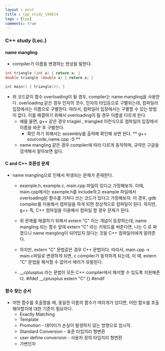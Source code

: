 ```yaml
---
layout : post
title : Cpp study_190814
tags : [Cpp]
comments: true
---
```

### C++ study (Lec.)

#### name mangling
- compiler가 이름을 변경하는 현상을 말한다.

```cpp
int triangle (int a) { return a; }
double triangle (double a) { return a; }

int main() { triangle(3); }
```

- 위 코드같이 함수 overloading이 될 경우, compiler는 name mangling을 사용한다. overloading 같은 경우 인자의 갯수, 인자의 타입등으로 구별되는데, 컴파일러 입장에서는 이름으로 구별한다. 따라서, 컴파일러 입장에서는 구별할 수 있는 방법이 없다. 이를 해결하기 위해서 overloading이 될 경우 이름을 다르게 한다.
  - 예를 들면, g++ 같은 경우 triaglei , triangled 이런식으로 컴파일러 입장에서 이름을 바꾼 후 구별한다.
    - 확인 하기 위해서는 assembly를 출력해 확인해 보면 된다. ** g++ sourcode_name.cpp -S **
  - name mangling 같은 경우 compiler에 따라 다르게 동작하며, 규약은 구글을 검색해서 알아보면 쉽다.

#### C and C++ 호환성 문제
- name mangling으로 인해서 파생되는 문제가 존재한다.
  - example.h, example.c, main.cpp 파일이 있다고 가정해보자. 이때, main.cpp에서는 eaxmple.h를 include하고 example 파일에서 overloading된 함수를 가져다 쓰는 코드가 있다고 가정해보자. 이 경우, gdb compiler를 이용해서 컴파일을 하게 되면 정상적으로 컴파일이 된다. 하지만, g++ 즉, C++ 컴파일을 이용해서 컴파일 할 경우 문제가 된다.   

  - 위 문제를 해결하기 위해서 extern "C" 라는 개념이 등장하는데, name mangling 되는 함수 앞에 extern "C" 라는 키워드를 써준다면, 나는 C 로 짜졌으니 name mangling이 되어있지 않다는 것을 C++ 컴파일러에게 알려준다. 

  - 하지만, extern "C" 문법같은 경우 C++ 문법이다. 따라서, main.cpp -> main.c파일로 변경하게 되면, c compiler가 동작하게 되는데, 이 때, extern "C" 문법을 해석할 수 없어서 에러가 유발된다. 

  - __cplusplus 라는 문법이 모든 C++ compiler에서 해석할 수 있도록 지원해준다. 
      #ifdef __cplusplus
        extern "C" {}
      #endif
  
    
#### 함수 찾는 순서 

- 어떤 함수를 호출했을 때, 동일한 이름의 함수가 여러개가 있다면, 어떤 함수를 호출 해야할지에 대한 기준이 필요하다.
  - Exactly Matching
  - Template
  - Promotion - 데이터가 손실이 발생하지 않는 방향으로 암시적.
  - Standard Conversion - 표준 타입끼리 형변환
  - user define conversion - 사용자 정의 타입끼리 형변환
  - 가변인자
